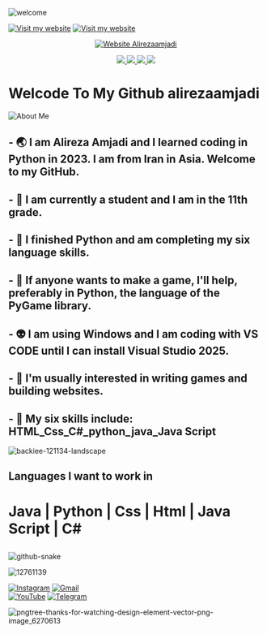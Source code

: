 ![welcome](https://github.com/user-attachments/assets/f67e4beb-0474-4bcf-a02e-c08b244a1335)



[![Visit my website](https://yourdomain.com/banner.gif)](https://yourdomain.com)
[![Visit my website](https://yourdomain.com/banner.gif)](https://yourdomain.com)


<p align="center">
  <a href="https://alirezaamjadi.com" target="_blank">
    <img src="https://img.shields.io/badge/Website-Alirezaamjadi-001F4D?style=for-the-badge&logo=google-chrome&logoColor=white" alt="Website Alirezaamjadi" />
  </a>
</p>



 <p align="center">
  <a href="https://m.youtube.com/@Haj.alirezaYT">
    <img src="https://img.shields.io/badge/Youtube-Haj.alirezaYT-red?style=for-the-badge&logo=youtube" />
  </a>
  <a href="https://t.me/amjadi2008">
    <img src="https://img.shields.io/badge/Telegram-amjadi2008-blue?style=for-the-badge&logo=telegram" />
  </a>
  <a href="https://www.instagram.com/alirezaamjadi_">
    <img src="https://img.shields.io/badge/Instagram-alirezaamjadi_-pink?style=for-the-badge&logo=instagram" />
  </a>
  <a href="mailto:alirezaamjadi1387@gmail.com">
    <img src="https://img.shields.io/badge/Gmail-alirezaamjadi1387@gmail.com-D14836?style=for-the-badge&logo=gmail&logoColor=white" />
  </a>
</p>



# Welcode To My Github alirezaamjadi






![About Me](https://github.com/user-attachments/assets/e3dfec77-e873-4764-ba0a-08800ec79ec5)





## - 🌏 I am Alireza Amjadi and I learned coding in Python in 2023. I am from Iran in Asia. Welcome to my GitHub.
## - 🔭 I am currently a student and I am in the 11th grade. 
## - 🌱 I finished Python and am completing my six language skills.
## - 👯 If anyone wants to make a game, I'll help, preferably in Python, the language of the PyGame library.
## - 👽 I am using Windows and I am coding with VS CODE until I can install Visual Studio 2025.
## - 📃 I'm usually interested in writing games and building websites.
## - 🧿 My six skills include: HTML_Css_C#_python_java_Java Script
 ![backiee-121134-landscape](https://github.com/user-attachments/assets/ac5bf625-b382-4a64-a1ef-b67b4a352aea)


##




## Languages ​​I want to work in

# Java |  Python |  Css |  Html |  Java Script |  C#
##





![github-snake](https://github.com/user-attachments/assets/87d54cb7-f951-44f8-bdbd-bfbbf0ba73c9)







![12761139](https://github.com/user-attachments/assets/65b57a75-d959-41dd-b268-5037c6cb4575)

[![Instagram](https://img.shields.io/badge/Instagram-E4405F?style=for-the-badge&logo=instagram&logoColor=white)]([[[https://instagram.com/yourinstagram](https://www.instagram.com/alirezaamjadi_?igsh=aHR4bGtxcjh2N2Jz&utm_source=qr)](https://www.instagram.com/alirezaamjadi_?igsh=aHR4bGtxcjh2N2Jz&utm_source=qr](https://www.instagram.com/alirezaamjadi_?igsh=aHR4bGtxcjh2N2Jz&utm_source=qr)))  
[![Gmail](https://img.shields.io/badge/Gmail-D14836?style=for-the-badge&logo=gmail&logoColor=white)](mailto:your.alirezaamjadi1387@gmail.com)  
[![YouTube](https://img.shields.io/badge/YouTube-FF0000?style=for-the-badge&logo=youtube&logoColor=white)]([[https://youtube.com/yourchannel](https://m.youtube.com/@Haj.alirezaYT)](https://m.youtube.com/@Haj.alirezaYT))  
[![Telegram](https://img.shields.io/badge/Telegram-0088CC?style=for-the-badge&logo=telegram&logoColor=white)](https://t.me/Amjadi2008)



![pngtree-thanks-for-watching-design-element-vector-png-image_6270613](https://github.com/user-attachments/assets/38c975a7-47c9-4682-afb9-1644806ee605)


